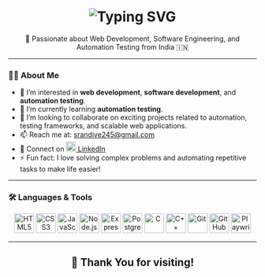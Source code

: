 <!-- Profile Header -->
<h1 align="center">
  <img src="https://readme-typing-svg.herokuapp.com?font=Orbitron&weight=800&size=35&duration=3000&pause=500&color=30F7FF&center=true&vCenter=true&width=600&lines=Hi+I'm+Shubham+Randvie" alt="Typing SVG" />
</h1>

<p align="center">🚀 Passionate about Web Development, Software Engineering, and Automation Testing from India 🇮🇳</p>

---

### 👨‍💻 About Me

- 👀 I’m interested in **web development**, **software development**, and **automation testing**.  
- 🌱 I’m currently learning **automation testing**.  
- 💞️ I’m looking to collaborate on exciting projects related to automation, testing frameworks, and scalable web applications.  
- 📫 Reach me at: [srandive245@gmail.com](mailto:srandive245@gmail.com)  
- 🔗 Connect on [<img src="https://cdn.jsdelivr.net/gh/devicons/devicon/icons/linkedin/linkedin-original.svg" width="20"/> LinkedIn](https://www.linkedin.com/in/shubham-randive-8712a824a/)  
- ⚡ Fun fact: I love solving complex problems and automating repetitive tasks to make life easier!

---

### 🛠️ Languages & Tools

<p align="center">
  <!-- Frontend -->
  <img src="https://cdn.jsdelivr.net/gh/devicons/devicon/icons/html5/html5-original.svg" width="40" alt="HTML5" />
  <img src="https://cdn.jsdelivr.net/gh/devicons/devicon/icons/css3/css3-original.svg" width="40" alt="CSS3" />
  <img src="https://cdn.jsdelivr.net/gh/devicons/devicon/icons/javascript/javascript-original.svg" width="40" alt="JavaScript" />
  
  <!-- Backend -->
  <img src="https://cdn.jsdelivr.net/gh/devicons/devicon/icons/nodejs/nodejs-original.svg" width="40" alt="Node.js" />
  <img src="https://cdn.jsdelivr.net/gh/devicons/devicon/icons/express/express-original.svg" width="40" alt="Express.js" />
  
  <!-- Database -->
  <img src="https://cdn.jsdelivr.net/gh/devicons/devicon/icons/postgresql/postgresql-original.svg" width="40" alt="PostgreSQL" />
  
  <!-- Programming -->
  <img src="https://cdn.jsdelivr.net/gh/devicons/devicon/icons/c/c-original.svg" width="40" alt="C" />
  <img src="https://cdn.jsdelivr.net/gh/devicons/devicon/icons/cplusplus/cplusplus-original.svg" width="40" alt="C++" />
  
  <!-- Tools -->
  <img src="https://cdn.jsdelivr.net/gh/devicons/devicon/icons/git/git-original.svg" width="40" alt="Git" />
  <img src="https://cdn.jsdelivr.net/gh/devicons/devicon/icons/github/github-original.svg" width="40" alt="GitHub" />
  <img src="https://cdn.jsdelivr.net/gh/devicons/devicon/icons/playwright/playwright-original.svg" width="40" alt="Playwright" />
</p>



---

<h2 align="center">🙏 Thank You for visiting!</h2>

